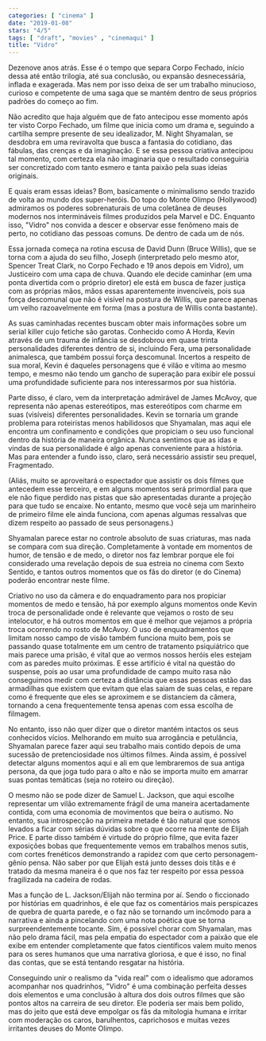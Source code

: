 ```yaml
---
categories: [ "cinema" ]
date: "2019-01-08"
stars: "4/5"
tags: [ "draft", "movies" , "cinemaqui" ]
title: "Vidro"
---
```

Dezenove anos atrás. Esse é o tempo que separa Corpo Fechado,
início dessa até então trilogia, até sua conclusão, ou expansão
desnecessária, inflada e exagerada. Mas nem por isso deixa de ser um
trabalho minucioso, curioso e competente de uma saga que se mantém
dentro de seus próprios padrões do começo ao fim.

Não acredito que haja alguém que de fato antecipou esse momento após
ter visto Corpo Fechado, um filme que inicia como um drama e, seguindo
a cartilha sempre presente de seu idealizador, M. Night Shyamalan,
se desdobra em uma reviravolta que busca a fantasia do cotidiano, das
fábulas, das crenças e da imaginação. E se essa pessoa criativa
antecipou tal momento, com certeza ela não imaginaria que o resultado
conseguiria ser concretizado com tanto esmero e tanta paixão pela suas
ideias originais.

E quais eram essas ideias? Bom, basicamente o minimalismo sendo trazido
de volta ao mundo dos super-heróis. Do topo do Monte Olimpo (Hollywood)
admiramos os poderes sobrenaturais de uma coletânea de deuses modernos
nos intermináveis filmes produzidos pela Marvel e DC. Enquanto isso,
"Vidro" nos convida a descer e observar esse fenômeno mais de perto,
no cotidiano das pessoas comuns. De dentro de cada um de nós.

Essa jornada começa na rotina escusa de David Dunn (Bruce Willis),
que se torna com a ajuda do seu filho, Joseph (interpretado pelo mesmo
ator, Spencer Treat Clark, no Corpo Fechado e 19 anos depois em Vidro),
um Justiceiro com uma capa de chuva. Quando ele decide caminhar (em
uma ponta divertida com o próprio diretor) ele está em busca de fazer
justiça com as próprias mãos, mãos essas aparentemente invencíveis,
pois sua força descomunal que não é visível na postura de Willis,
que parece apenas um velho razoavelmente em forma (mas a postura de
Willis conta bastante).

As suas caminhadas recentes buscam obter mais informações sobre
um serial killer cujo fetiche são garotas. Conhecido como A Horda,
Kevin através de um trauma de infância se desdobrou em quase trinta
personalidades diferentes dentro de si, incluindo Fera, uma personalidade
animalesca, que também possui força descomunal. Incertos a respeito de
sua moral, Kevin é daqueles personagens que é vilão e vítima ao mesmo
tempo, e mesmo não tendo um gancho de superação para exibir ele possui
uma profundidade suficiente para nos interessarmos por sua história.

Parte disso, é claro, vem da interpretação admirável de James McAvoy,
que representa não apenas estereótipos, mas estereótipos com charme
em suas (visíveis) diferentes personalidades. Kevin se tornaria um
grande problema para roteiristas menos habilidosos que Shyamalan, mas
aqui ele encontra um confinamento e condições que propiciam o seu uso
funcional dentro da história de maneira orgânica. Nunca sentimos que
as idas e vindas de sua personalidade é algo apenas conveniente para
a história. Mas para entender a fundo isso, claro, será necessário
assistir seu prequel, Fragmentado.

(Aliás, muito se aproveitará o espectador que assistir os dois filmes
que antecedem esse terceiro, e em alguns momentos será primordial para
que ele não fique perdido nas pistas que são apresentadas durante a
projeção para que tudo se encaixe. No entanto, mesmo que você seja
um marinheiro de primeiro filme ele ainda funciona, com apenas algumas
ressalvas que dizem respeito ao passado de seus personagens.)

Shyamalan parece estar no controle absoluto de suas criaturas, mas nada
se compara com sua direção. Completamente à vontade em momentos de
humor, de tensão e de medo, o diretor nos faz lembrar porque ele foi
considerado uma revelação depois de sua estreia no cinema com Sexto
Sentido, e tantos outros momentos que os fãs do diretor (e do Cinema)
poderão encontrar neste filme.

Criativo no uso da câmera e do enquadramento para nos propiciar momentos
de medo e tensão, há por exemplo alguns momentos onde Kevin troca de
personalidade onde é relevante que vejamos o rosto de seu intelocutor,
e há outros momentos em que é melhor que vejamos a própria troca
ocorrendo no rosto de McAvoy. O uso de enquadramentos que limitam nosso
campo de visão também funciona muito bem, pois se passando quase
totalmente em um centro de tratamento psiquiátrico que mais parece uma
prisão, é vital que ao vermos nossos heróis eles estejam com as paredes
muito próximas. E esse artifício é vital na questão do suspense,
pois ao usar uma profundidade de campo muito rasa não conseguimos
medir com certeza a distância que essas pessoas estão das armadilhas
que existem que evitam que elas saiam de suas celas, e repare como é
frequente que eles se aproximem e se distanciem da câmera, tornando a
cena frequentemente tensa apenas com essa escolha de filmagem.

No entanto, isso não quer dizer que o diretor mantém intactos os seus
conhecidos vícios. Melhorando em muito sua arrogância e petulância,
Shyamalan parece fazer aqui seu trabalho mais contido depois de uma
sucessão de pretenciosidade nos últimos filmes. Ainda assim, é
possível detectar alguns momentos aqui e ali em que lembraremos de sua
antiga persona, da que joga tudo para o alto e não se importa muito em
amarrar suas pontas temáticas (seja no roteiro ou direção).

O mesmo não se pode dizer de Samuel L. Jackson, que aqui escolhe
representar um vilão extremamente frágil de uma maneira acertadamente
contida, com uma economia de movimentos que beira o autismo. No entanto,
sua introspecção na primeira metade é tão natural que somos levados
a ficar com sérias dúvidas sobre o que ocorre na mente de Elijah
Price. E parte disso também é virtude do próprio filme, que evita
fazer exposições bobas que frequentemente vemos em trabalhos menos
sutis, com cortes frenéticos demonstrando a rapidez com que certo
personagem-gênio pensa. Não saber por que Elijah está junto desses
dois titãs e é tratado da mesma maneira é o que nos faz ter respeito
por essa pessoa fragilizada na cadeira de rodas.

Mas a função de L. Jackson/Elijah não termina por aí. Sendo o
ficcionado por histórias em quadrinhos, é ele que faz os comentários
mais perspicazes de quebra de quarta parede, e o faz não se tornando um
incômodo para a narrativa e ainda a pincelando com uma nota poética
que se torna surpreendentemente tocante. Sim, é possível chorar com
Shyamalan, mas não pelo drama fácil, mas pela empatia do espectador com
a paixão que ele exibe em entender completamente que fatos científicos
valem muito menos para os seres humanos que uma narrativa gloriosa,
e que é isso, no final das contas, que se está tentando resgatar na
história.

Conseguindo unir o realismo da "vida real" com o idealismo que adoramos
acompanhar nos quadrinhos, "Vidro" é uma combinação perfeita desses
dois elementos e uma conclusão à altura dos dois outros filmes que
são pontos altos na carreira de seu diretor. Ele poderia ser mais bem
polido, mas do jeito que está deve empolgar os fãs da mitologia humana
e irritar com moderação os caros, barulhentos, caprichosos e muitas
vezes irritantes deuses do Monte Olimpo.
